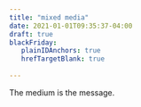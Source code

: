 ```yaml
---
title: "mixed media"
date: 2021-01-01T09:35:37-04:00
draft: true
blackFriday: 
   plainIDAnchors: true
   hrefTargetBlank: true
   
---
```


The medium is the message.
